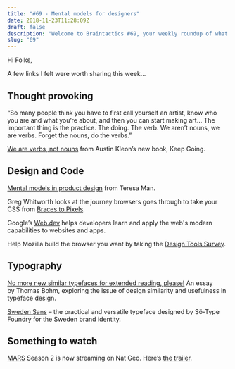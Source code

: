 ```yaml
---
title: "#69 - Mental models for designers"
date: 2018-11-23T11:28:09Z
draft: false
description: "Welcome to Braintactics #69, your weekly roundup of what’s happening in design, code and typography."
slug: "69"
---
```


Hi Folks,

A few links I felt were worth sharing this week...

## Thought provoking

“So many people think you have to first call yourself an artist, know who you are and what you’re about, and then you can start making art… The important thing is the practice. The doing. The verb. We aren’t nouns, we are verbs. Forget the nouns, do the verbs.”

[We are verbs, not nouns](https://austinkleon.com/2018/11/09/we-are-verbs-not-nouns/) from Austin Kleon’s new book, Keep Going.

## Design and Code

[Mental models in product design](https://heydesigner.com/blog/mental-models-in-product-design/) from Teresa Man.

Greg Whitworth looks at the journey browsers goes through to take your CSS from [Braces to Pixels](https://alistapart.com/article/braces-to-pixels).

Google’s [Web.dev](https://web.dev/) helps developers learn and apply the web's modern capabilities to websites and apps.

Help Mozilla build the browser you want by taking the [Design Tools Survey](https://hacks.mozilla.org/2018/11/new-experimental-web-design-tools-feedback-requested/?utm_campaign=CSS%2BLayout%2BNews&utm_medium=email&utm_source=CSS_Layout_News_173).

## Typography

[No more new similar typefaces for extended reading, please!](https://typography.guru/journal/no-more-similiar-typefaces/) An essay by Thomas Bohm, exploring the issue of design similarity and usefulness in typeface design.

[Sweden Sans](https://soderhavet.com/work/sweden) – the practical and versatile typeface designed by Sö-Type Foundry for the Sweden brand identity.

## Something to watch

[MARS](https://www.nationalgeographic.com/tv/mars/) Season 2 is now streaming on Nat Geo. Here’s [the trailer](https://www.youtube.com/watch?v=dMkZtgJxmvU).
